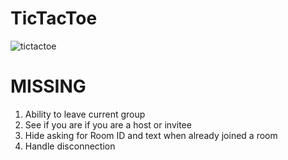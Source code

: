 # TicTacToe

![tictactoe](https://user-images.githubusercontent.com/99427828/221902332-880e7c67-b544-4350-8b69-b01233bfea25.gif)

# MISSING

1. Ability to leave current group
2. See if you are if you are a host or invitee
3. Hide asking for Room ID and text when already joined a room
4. Handle disconnection
